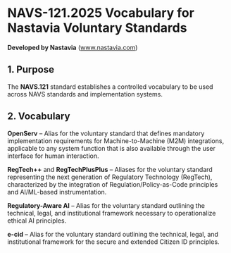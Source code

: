 # NAVS-121.2025 Vocabulary for Nastavia Voluntary Standards  
**Developed by Nastavia** (www.nastavia.com)

## 1. Purpose

The **NAVS.121** standard establishes a controlled vocabulary to be used across NAVS standards and implementation systems.



## 2. Vocabulary

**OpenServ** – Alias for the voluntary standard that defines mandatory implementation requirements for Machine-to-Machine (M2M) integrations, applicable to any system function that is also available through the user interface for human interaction.

**RegTech++** and **RegTechPlusPlus** – Aliases for the voluntary standard representing the next generation of Regulatory Technology (RegTech), characterized by the integration of Regulation/Policy-as-Code principles and AI/ML-based instrumentation.

**Regulatory-Aware AI** – Alias for the voluntary standard outlining the technical, legal, and institutional framework necessary to operationalize ethical AI principles.

**e-cid** – Alias for the voluntary standard outlining the technical, legal, and institutional framework for the secure and extended Citizen ID principles.

